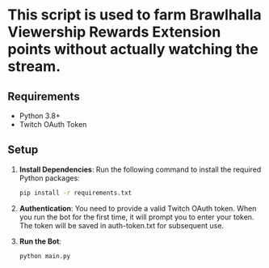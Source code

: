 # This script is used to farm Brawlhalla Viewership Rewards Extension points without actually watching the stream.

## Requirements

- Python 3.8+
- Twitch OAuth Token

## Setup

1. **Install Dependencies**: Run the following command to install the required Python packages:
   ```bash
   pip install -r requirements.txt
   
2. **Authentication**: You need to provide a valid Twitch OAuth token. When you run the bot for the first time, it will prompt you to enter your token. The token will be saved in auth-token.txt for subsequent use.

4. **Run the Bot**:
     ```bash
     python main.py
